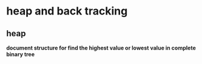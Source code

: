 # heap and back tracking

## heap
**document structure for find the highest value or lowest value in complete binary tree**